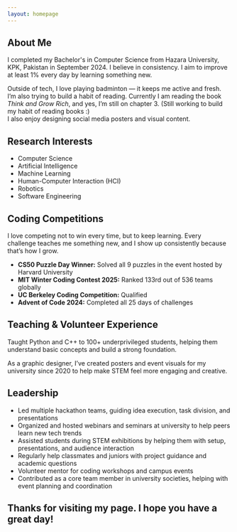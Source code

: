 ```yaml
---
layout: homepage
---
```


## About Me

I completed my Bachelor's in Computer Science from Hazara University, KPK, Pakistan in September 2024. I believe in consistency. I aim to improve at least 1% every day by learning something new.

Outside of tech, I love playing badminton — it keeps me active and fresh. I’m also trying to build a habit of reading. Currently I am reading the book *Think and Grow Rich*, and yes, I’m still on chapter 3. (Still working to build my habit of reading books :)  
I also enjoy designing social media posters and visual content.

## Research Interests
- Computer Science  
- Artificial Intelligence  
- Machine Learning  
- Human-Computer Interaction (HCI)  
- Robotics
- Software Engineering

## Coding Competitions
I love competing not to win every time, but to keep learning. Every challenge teaches me something new, and I show up consistently because that’s how I grow.

- **CS50 Puzzle Day Winner:** Solved all 9 puzzles in the event hosted by Harvard University  
- **MIT Winter Coding Contest 2025:** Ranked 133rd out of 536 teams globally  
- **UC Berkeley Coding Competition:** Qualified  
- **Advent of Code 2024:** Completed all 25 days of challenges

## Teaching & Volunteer Experience
Taught Python and C++ to 100+ underprivileged students, helping them understand basic concepts and build a strong foundation.

As a graphic designer, I’ve created posters and event visuals for my university since 2020 to help make STEM feel more engaging and creative.

## Leadership
- Led multiple hackathon teams, guiding idea execution, task division, and presentations
- Organized and hosted webinars and seminars at university to help peers learn new tech trends
- Assisted students during STEM exhibitions by helping them with setup, presentations, and audience interaction
- Regularly help classmates and juniors with project guidance and academic questions
- Volunteer mentor for coding workshops and campus events
- Contributed as a core team member in university societies, helping with event planning and coordination

## Thanks for visiting my page. I hope you have a great day!

